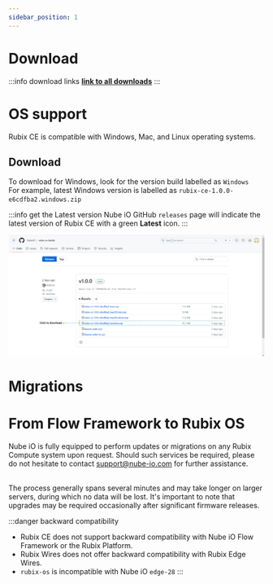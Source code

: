 ```yaml
---
sidebar_position: 1
---
```


# Download

:::info download links
**[link to all downloads](https://github.com/NubeIO/rubix-ce-builds/releases)**
:::

# OS support
Rubix CE is compatible with Windows, Mac, and Linux operating systems.

## Download 

To download for Windows, look for the version build labelled as `Windows` <br/>
For example, latest Windows version is labelled as `rubix-ce-1.0.0-e6cdfba2.windows.zip`


:::info get the Latest version
Nube iO GitHub `releases` page will indicate the latest version of Rubix CE with a green **Latest** icon.
:::



![-](img/where-to-download.png)

# Migrations 


# From Flow Framework to Rubix OS


Nube iO is fully equipped to perform updates or migrations on any Rubix Compute system upon request. Should such services be required, please do not hesitate to contact support@nube-io.com for further assistance. <br/><br/>


The process generally spans several minutes and may take longer on larger servers, during which no data will be lost. It's important to note that upgrades may be required occasionally after significant firmware releases.
<br/>


:::danger backward compatibility
- Rubix CE does not support backward compatibility with Nube iO Flow Framework or the Rubix Platform. <br/>
- Rubix Wires does not offer backward compatibility with Rubix Edge Wires. <br/>
- `rubix-os` is incompatible with Nube iO `edge-28` 
:::





